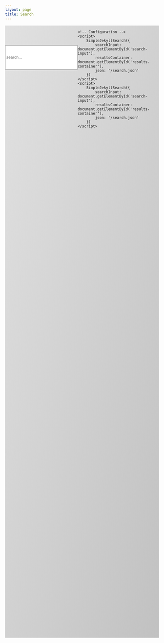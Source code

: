 ```yaml
---
layout: page
title: Search
---
```


<div style="display: flex; place-content: start center; width: 100%; min-height: 50vh; background-image: linear-gradient(to bottom right, #e1e1e1, #c1c1c1)">
    <!-- Html Elements for Search -->
    <div id="search-container" style="width: 90%; margin-top: 4rem;">
        <input type="text" id="search-input" placeholder="search..." style="width: 100%; height: 5rem">
        <ul id="results-container"></ul>
        <ul id="content-results-container"></ul>
    </div>
    <!-- Script pointing to search-script.js -->
    <script src="/assets/js/search.js" type="text/javascript"></script>

    <!-- Configuration -->
    <script>
        SimpleJekyllSearch({
            searchInput: document.getElementById('search-input'),
            resultsContainer: document.getElementById('results-container'),
            json: '/search.json'
        })
    </script>
    <script>
        SimpleJekyllSearch({
            searchInput: document.getElementById('search-input'),
            resultsContainer: document.getElementById('results-container'),
            json: '/search.json'
        })
    </script>
</div>

